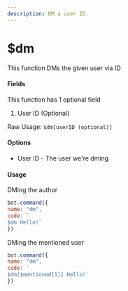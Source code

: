 ```yaml
---
description: DM a user ID.
---
```


# $dm

This function DMs the given user via ID

#### Fields

This function has 1 optional field

1. User ID (Optional)

Raw Usage: `$dm[userID (optional)]`

#### Options

* User ID - The user we're dming

#### Usage

DMing the author

```javascript
bot.command({
name: "dm", 
code: `
$dm Hello!` 
})
```

DMing the mentioned user

```javascript
bot.command({
name: "dm", 
code: `
$dm[$mentioned[1]] Hello!` 
})
```
